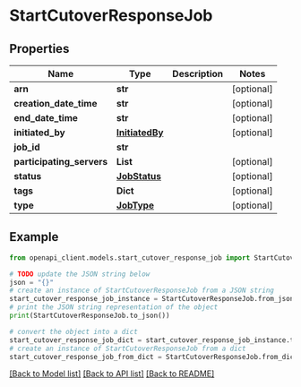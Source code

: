 # StartCutoverResponseJob


## Properties

Name | Type | Description | Notes
------------ | ------------- | ------------- | -------------
**arn** | **str** |  | [optional] 
**creation_date_time** | **str** |  | [optional] 
**end_date_time** | **str** |  | [optional] 
**initiated_by** | [**InitiatedBy**](InitiatedBy.md) |  | [optional] 
**job_id** | **str** |  | 
**participating_servers** | **List** |  | [optional] 
**status** | [**JobStatus**](JobStatus.md) |  | [optional] 
**tags** | **Dict** |  | [optional] 
**type** | [**JobType**](JobType.md) |  | [optional] 

## Example

```python
from openapi_client.models.start_cutover_response_job import StartCutoverResponseJob

# TODO update the JSON string below
json = "{}"
# create an instance of StartCutoverResponseJob from a JSON string
start_cutover_response_job_instance = StartCutoverResponseJob.from_json(json)
# print the JSON string representation of the object
print(StartCutoverResponseJob.to_json())

# convert the object into a dict
start_cutover_response_job_dict = start_cutover_response_job_instance.to_dict()
# create an instance of StartCutoverResponseJob from a dict
start_cutover_response_job_from_dict = StartCutoverResponseJob.from_dict(start_cutover_response_job_dict)
```
[[Back to Model list]](../README.md#documentation-for-models) [[Back to API list]](../README.md#documentation-for-api-endpoints) [[Back to README]](../README.md)


